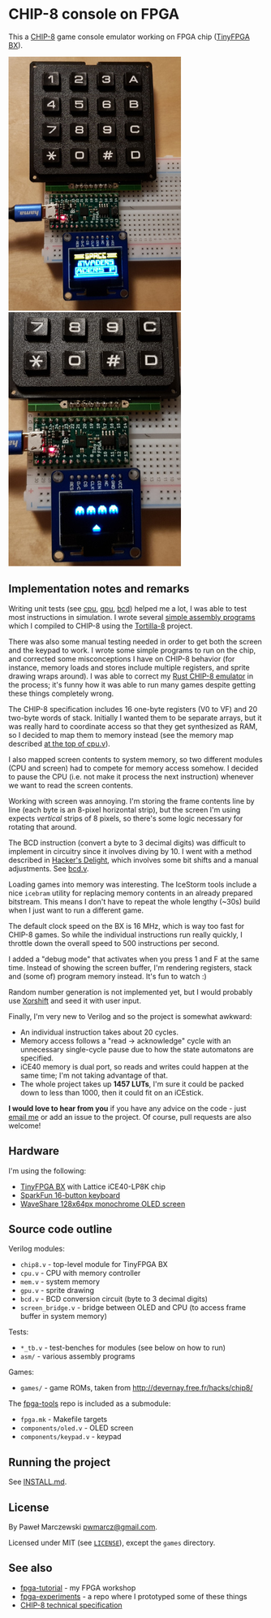# CHIP-8 console on FPGA

This a [CHIP-8](https://en.wikipedia.org/wiki/CHIP-8) game console emulator
working on FPGA chip ([TinyFPGA BX](https://www.crowdsupply.com/tinyfpga/tinyfpga-bx)).

![invaders](img/invaders-small.jpg)
![invaders2-small](img/invaders2-small.jpg)

## Implementation notes and remarks

Writing unit tests (see [cpu](cpu_tb.v), [gpu](gpu_tb.v), [bcd](bcd_tb.v)) helped me
a lot, I was able to test most instructions in simulation. I wrote several
[simple assembly programs](asm/) which I compiled to CHIP-8 using the
[Tortilla-8](https://github.com/aanunez/tortilla8) project.

There was also some manual testing needed in order to get both the screen and
the keypad to work. I wrote some simple programs to run on the chip, and
corrected some misconceptions I have on CHIP-8 behavior (for instance, memory
loads and stores include multiple registers, and sprite drawing wraps
around). I was able to correct my [Rust CHIP-8
emulator](https://github.com/pwmarcz/chiprs) in the process; it's funny how it
was able to run many games despite getting these things completely wrong.

The CHIP-8 specification includes 16 one-byte registers (V0 to VF) and 20
two-byte words of stack. Initially I wanted them to be separate arrays, but it
was really hard to coordinate access so that they get synthesized as RAM, so I
decided to map them to memory instead (see the memory map described [at the top
of cpu.v](cpu.v)).

I also mapped screen contents to system memory, so two different modules (CPU and
screen) had to compete for memory access somehow. I decided to pause the CPU
(i.e. not make it process the next instruction) whenever we want to read the
screen contents.

Working with screen was annoying. I'm storing the frame contents line by line
(each byte is an 8-pixel horizontal strip), but the screen I'm using expects
*vertical* strips of 8 pixels, so there's some logic necessary for rotating that
around.

The BCD instruction (convert a byte to 3 decimal digits) was difficult to
implement in circuitry since it involves diving by 10. I went with a method
described in [Hacker's Delight](http://www.hackersdelight.org/divcMore.pdf),
which involves some bit shifts and a manual adjustments. See [bcd.v](bcd.v).

Loading games into memory was interesting. The IceStorm tools include a nice
`icebram` utility for replacing memory contents in an already prepared
bitstream. This means I don't have to repeat the whole lengthy (~30s) build
when I just want to run a different game.

The default clock speed on the BX is 16 MHz, which is way too fast for CHIP-8
games. So while the individual instructions run really quickly, I throttle
down the overall speed to 500 instructions per second.

I added a "debug mode" that activates when you press 1 and F at the same
time. Instead of showing the screen buffer, I'm rendering registers, stack and
(some of) program memory instead. It's fun to watch :)

Random number generation is not implemented yet, but I would probably use
[Xorshift](https://en.wikipedia.org/wiki/Xorshift) and seed it with user input.

Finally, I'm very new to Verilog and so the project is somewhat awkward:

* An individual instruction takes about 20 cycles.
* Memory access follows a "read -> acknowledge" cycle with an unnecessary
  single-cycle pause due to how the state automatons are specified.
* iCE40 memory is dual port, so reads and writes could happen at the same time;
  I'm not taking advantage of that.
* The whole project takes up **1457 LUTs**, I'm sure it could be packed down to
  less than 1000, then it could fit on an iCEstick.

**I would love to hear from you** if you have any advice on the code - just
[email me](mailto:pwmarcz@gmail.com) or add an issue to the project. Of course,
pull requests are also welcome!

## Hardware

I'm using the following:

* [TinyFPGA BX](https://www.crowdsupply.com/tinyfpga/tinyfpga-bx) with Lattice iCE40-LP8K chip
* [SparkFun 16-button keyboard](https://www.sparkfun.com/products/14881)
* [WaveShare 128x64px monochrome OLED screen](https://www.waveshare.com/0.96inch-oled-b.htm)

## Source code outline

Verilog modules:

* `chip8.v` - top-level module for TinyFPGA BX
* `cpu.v` - CPU with memory controller
* `mem.v` - system memory
* `gpu.v` - sprite drawing
* `bcd.v` - BCD conversion circuit (byte to 3 decimal digits)
* `screen_bridge.v` - bridge between OLED and CPU (to access frame buffer in
  system memory)

Tests:

* `*_tb.v` - test-benches for modules (see below on how to run)
* `asm/` - various assembly programs

Games:

* `games/` - game ROMs, taken from http://devernay.free.fr/hacks/chip8/

The [fpga-tools](https://github.com/pwmarcz/fpga-tools/) repo is included as a
submodule:
* `fpga.mk` - Makefile targets
* `components/oled.v` - OLED screen
* `components/keypad.v` - keypad

## Running the project

See [INSTALL.md](INSTALL.md).

## License

By Paweł Marczewski <pwmarcz@gmail.com>.

Licensed under MIT (see [`LICENSE`](LICENSE)), except the `games` directory.

## See also

* [fpga-tutorial](https://github.com/pwmarcz/fpga-tutorial) - my FPGA workshop
* [fpga-experiments](https://github.com/pwmarcz/fpga-experiments) - a repo where I prototyped some of these things
* [CHIP-8 technical specification](http://devernay.free.fr/hacks/chip8/C8TECH10.HTM)
